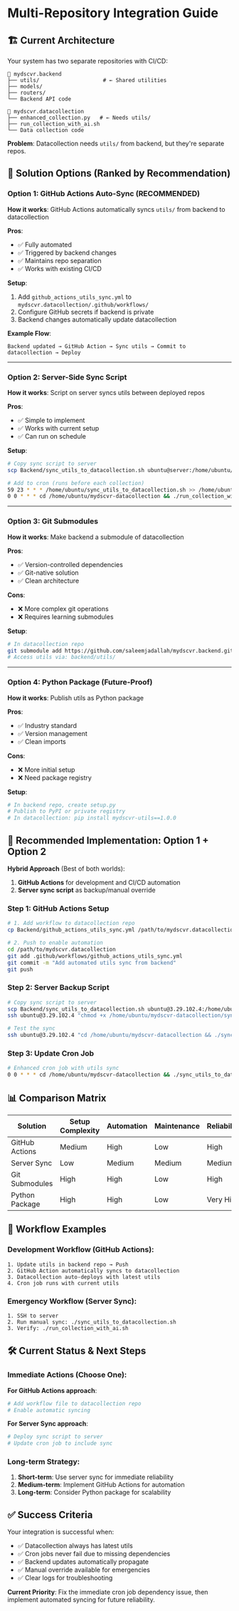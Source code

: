 # Multi-Repository Integration Guide

## 🏗️ Current Architecture

Your system has two separate repositories with CI/CD:

```
📁 mydscvr.backend
├── utils/                    # ← Shared utilities
├── models/
├── routers/
└── Backend API code

📁 mydscvr.datacollection  
├── enhanced_collection.py   # ← Needs utils/
├── run_collection_with_ai.sh
└── Data collection code
```

**Problem**: Datacollection needs `utils/` from backend, but they're separate repos.

## 🎯 Solution Options (Ranked by Recommendation)

### **Option 1: GitHub Actions Auto-Sync (RECOMMENDED)**

**How it works**: GitHub Actions automatically syncs `utils/` from backend to datacollection

**Pros**:
- ✅ Fully automated
- ✅ Triggered by backend changes
- ✅ Maintains repo separation
- ✅ Works with existing CI/CD

**Setup**:
1. Add `github_actions_utils_sync.yml` to `mydscvr.datacollection/.github/workflows/`
2. Configure GitHub secrets if backend is private
3. Backend changes automatically update datacollection

**Example Flow**:
```
Backend updated → GitHub Action → Sync utils → Commit to datacollection → Deploy
```

---

### **Option 2: Server-Side Sync Script**

**How it works**: Script on server syncs utils between deployed repos

**Pros**:
- ✅ Simple to implement
- ✅ Works with current setup
- ✅ Can run on schedule

**Setup**:
```bash
# Copy sync script to server
scp Backend/sync_utils_to_datacollection.sh ubuntu@server:/home/ubuntu/

# Add to cron (runs before each collection)
59 23 * * * /home/ubuntu/sync_utils_to_datacollection.sh >> /home/ubuntu/logs/utils_sync.log 2>&1
0 0 * * * cd /home/ubuntu/mydscvr-datacollection && ./run_collection_with_ai.sh
```

---

### **Option 3: Git Submodules**

**How it works**: Make backend a submodule of datacollection

**Pros**:
- ✅ Version-controlled dependencies
- ✅ Git-native solution
- ✅ Clean architecture

**Cons**:
- ❌ More complex git operations
- ❌ Requires learning submodules

**Setup**:
```bash
# In datacollection repo
git submodule add https://github.com/saleemjadallah/mydscvr.backend.git backend
# Access utils via: backend/utils/
```

---

### **Option 4: Python Package (Future-Proof)**

**How it works**: Publish utils as Python package

**Pros**:
- ✅ Industry standard
- ✅ Version management
- ✅ Clean imports

**Cons**:
- ❌ More initial setup
- ❌ Need package registry

**Setup**:
```python
# In backend repo, create setup.py
# Publish to PyPI or private registry
# In datacollection: pip install mydscvr-utils==1.0.0
```

## 🚀 Recommended Implementation: Option 1 + Option 2

**Hybrid Approach** (Best of both worlds):

1. **GitHub Actions** for development and CI/CD automation
2. **Server sync script** as backup/manual override

### **Step 1: GitHub Actions Setup**

```bash
# 1. Add workflow to datacollection repo
cp Backend/github_actions_utils_sync.yml /path/to/mydscvr.datacollection/.github/workflows/

# 2. Push to enable automation
cd /path/to/mydscvr.datacollection
git add .github/workflows/github_actions_utils_sync.yml
git commit -m "Add automated utils sync from backend"
git push
```

### **Step 2: Server Backup Script**

```bash
# Copy sync script to server
scp Backend/sync_utils_to_datacollection.sh ubuntu@3.29.102.4:/home/ubuntu/mydscvr-datacollection/
ssh ubuntu@3.29.102.4 "chmod +x /home/ubuntu/mydscvr-datacollection/sync_utils_to_datacollection.sh"

# Test the sync
ssh ubuntu@3.29.102.4 "cd /home/ubuntu/mydscvr-datacollection && ./sync_utils_to_datacollection.sh"
```

### **Step 3: Update Cron Job**

```bash
# Enhanced cron job with utils sync
0 0 * * * cd /home/ubuntu/mydscvr-datacollection && ./sync_utils_to_datacollection.sh >> logs/utils_sync.log 2>&1 && ./run_collection_with_ai.sh >> logs/cron_output.log 2>&1
```

## 📊 Comparison Matrix

| Solution | Setup Complexity | Automation | Maintenance | Reliability |
|----------|------------------|------------|-------------|-------------|
| GitHub Actions | Medium | High | Low | High |
| Server Sync | Low | Medium | Medium | Medium |
| Git Submodules | High | High | Low | High |
| Python Package | High | High | Low | Very High |

## 🔄 Workflow Examples

### **Development Workflow** (GitHub Actions):
```
1. Update utils in backend repo → Push
2. GitHub Action automatically syncs to datacollection
3. Datacollection auto-deploys with latest utils
4. Cron job runs with current utils
```

### **Emergency Workflow** (Server Sync):
```
1. SSH to server
2. Run manual sync: ./sync_utils_to_datacollection.sh
3. Verify: ./run_collection_with_ai.sh
```

## 🛠️ Current Status & Next Steps

### **Immediate Actions** (Choose One):

**For GitHub Actions approach**:
```bash
# Add workflow file to datacollection repo
# Enable automatic syncing
```

**For Server Sync approach**:
```bash
# Deploy sync script to server
# Update cron job to include sync
```

### **Long-term Strategy**:
1. **Short-term**: Use server sync for immediate reliability
2. **Medium-term**: Implement GitHub Actions for automation  
3. **Long-term**: Consider Python package for scalability

## ✅ Success Criteria

Your integration is successful when:
- ✅ Datacollection always has latest utils
- ✅ Cron jobs never fail due to missing dependencies
- ✅ Backend updates automatically propagate
- ✅ Manual override available for emergencies
- ✅ Clear logs for troubleshooting

**Current Priority**: Fix the immediate cron job dependency issue, then implement automated syncing for future reliability. 